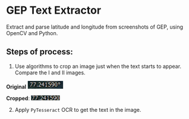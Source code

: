 # GEP Text Extractor
Extract and parse latitude and longitude from screenshots of GEP, using OpenCV and Python.


## Steps of process:
1. Use algorithms to crop an image just when the text starts to appear. Compare the I and II images.

**Original**
![Portal Home Page](https://github.com/alpha74/gep_text_extractor/blob/master/images/s1.png)

**Cropped**:
![Portal Home Page](https://github.com/alpha74/gep_text_extractor/blob/master/images/s2.png)

2. Apply `PyTesseract` OCR to get the text in the image.
